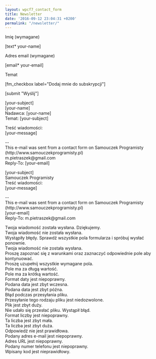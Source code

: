 ```yaml
---
layout: wpcf7_contact_form
title: Newsletter
date: '2016-09-12 23:04:31 +0200'
permalink: "/newsletter/"
---
```

Imię (wymagane)  
  
 [text\* your-name]

Adres email (wymagane)  
  
 [email\* your-email]

Temat  
  
 [fm\_checkbox label="Dodaj mnie do subskrypcji"]

[submit "Wyślij"]

  
[your-subject]  
[your-name] <wordpress><br>Nadawca: [your-name] <br>Temat: [your-subject]<p>Treść wiadomości:<br>[your-message]</p>
<p>--<br>This e-mail was sent from a contact form on Samouczek Programisty (http://www.samouczekprogramisty.pl)<br>m.pietraszek@gmail.com<br>Reply-To: [your-email]</p>
<p>[your-subject]<br>Samouczek Programisty <wordpress><br>Treść wiadomości:<br>[your-message]</wordpress></p>
<p>--<br>This e-mail was sent from a contact form on Samouczek Programisty (http://www.samouczekprogramisty.pl)<br>[your-email]<br>Reply-To: m.pietraszek@gmail.com</p>
<p>Twoja wiadomość została wysłana. Dziękujemy.<br>Twoja wiadomość nie została wysłana.<br>Wystąpiły błędy. Sprawdź wszystkie pola formularza i spróbuj wysłać ponownie.<br>Twoja wiadomość nie została wysłana.<br>Proszę zapoznać się z warunkami oraz zaznaczyć odpowiednie pole aby kontynuować.<br>Proszę uzupełnij wszystkie wymagane pola.<br>Pole ma za długą wartość.<br>Pole ma za krótką wartość.<br>Format daty jest niepoprawny.<br>Podana data jest zbyt wczesna.<br>Podana data jest zbyt późna.<br>Błąd podczas przesyłania pliku.<br>Przesyłanie tego rodzaju pliku jest niedozwolone.<br>Plik jest zbyt duży.<br>Nie udało się przesłać pliku. Wystąpił błąd.<br>Format liczby jest niepoprawny.<br>Ta liczba jest zbyt mała.<br>Ta liczba jest zbyt duża.<br>Odpowiedź nie jest prawidłowa.<br>Podany adres e-mail jest niepoprawny.<br>Adres URL jest niepoprawny.<br>Podany numer telefonu jest niepoprawny.<br>Wpisany kod jest nieprawidłowy.</p></wordpress>